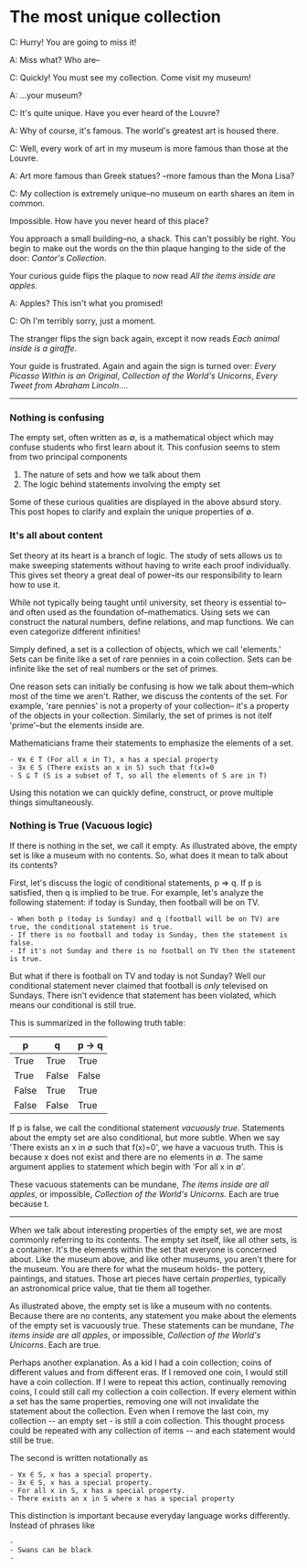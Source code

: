 # The most unique collection

C: Hurry! You are going to miss it!

A: Miss what? Who are–

C: Quickly! You must see my collection. Come visit my museum!

A: ...your museum?

C: It's quite unique. Have you ever heard of the Louvre?

A: Why of course, it's famous. The world's greatest art is housed there.

C: Well, every work of art in my museum is more famous than those at the Louvre.

A: Art more famous than Greek statues? –more famous than the Mona Lisa?

C: My collection is extremely unique–no museum on earth shares an item in common.

Impossible. How have you never heard of this place?

You approach a small building–no, a shack.
This can't possibly be right.
You begin to make out the words on the thin plaque hanging to the side of the door:
*Cantor's Collection*.

Your curious guide flips the plaque to now read *All the items inside are apples*.

A: Apples? This isn't what you promised!

C: Oh I'm terribly sorry, just a moment.

The stranger flips the sign back again,
except it now reads *Each animal inside is a giraffe*.

Your guide is frustrated. Again and again the sign is turned over:
*Every Picasso Within is an Original*, *Collection of the World's Unicorns*, *Every Tweet from Abraham Lincoln*....

------
### Nothing is confusing

The empty set, often written as ∅, is a mathematical object which may confuse students who first learn about it.
This confusion seems to stem from two principal components
1. The nature of sets and how we talk about them
1. The logic behind statements involving the empty set

Some of these curious qualities are displayed in the above absurd story. 
This post hopes to clarify and explain the unique properties of ∅.

### It's all about content

Set theory at its heart is a branch of logic.
The study of sets allows us to make sweeping statements without having to write each proof individually.
This gives set theory a great deal of power–its our responsibility to learn how to use it.

While not typically being taught until university,
set theory is essential to–and often used as the foundation of–mathematics.
Using sets we can construct the natural numbers,
define relations, and map functions.
We can even categorize different infinities!

Simply defined, a set is a collection of objects,
which we call 'elements.'
Sets can be finite like a set of rare pennies in a coin collection.
Sets can be infinite like the set of real numbers or the set of primes. 

One reason sets can initially be confusing is how we talk about them–which most of the time we aren't.
Rather, we discuss the contents of the set.
For example, 'rare pennies' is not a property of your collection–
it's a property of the objects in your collection.
Similarly, the set of primes is not itelf 'prime'–but the elements inside are.

Mathematicians frame their statements to emphasize the elements of a set.

    - ∀x ∈ T (For all x in T), x has a special property 
    - ∃x ∈ S (There exists an x in S) such that f(x)=0
    - S ⊆ T (S is a subset of T, so all the elements of S are in T)

Using this notation we can quickly define, construct, or prove multiple things simultaneously.


### Nothing is True (Vacuous logic)

If there is nothing in the set, we call it empty.
As illustrated above, the empty set is like a museum with no contents.
So, what does it mean to talk about its contents?

First, let's discuss the logic of conditional statements, p ⇒ q. 
If p is satisfied, then q is implied to be true.
For example, let's analyze the following statement:
if today is Sunday, then football will be on TV.

    - When both p (today is Sunday) and q (football will be on TV) are true, the conditional statement is true.
    - If there is no football and today is Sunday, then the statement is false.
    - If it's not Sunday and there is no football on TV then the statement is true.

But what if there is football on TV and today is not Sunday? 
Well our conditional statement never claimed that football is *only* televised on Sundays.
There isn't evidence that statement has been violated, which means our conditional is still true.

This is summarized in the following truth table:

| p        | q         | p → q  |
|----------|-----------|--------|
| True     |      True |   True |
|     True |     False |  False |
|    False |      True |   True |
| False    |     False |   True |

If p is false, we call the conditional statement *vacuously true*. 
Statements about the empty set are also conditional, but more subtle.
When we say 'There exists an x in ∅ such that f(x)=0', we have a vacuous truth.
This is because x does not exist and there are no elements in ∅. 
The same argument applies to statement which begin with 'For all x in ∅'.

These vacuous statements can be mundane,
*The items inside are all apples*,
or impossible, *Collection of the World's Unicorns*.
Each are true because t.

-----

When we talk about interesting properties of the empty set,
we are most commonly referring to its contents.
The empty set itself, like all other sets, is a container.
It's the elements within the set that everyone is concerned about.
Like the museum above, and like other museums,
you aren't there for the museum.
You are there for what the museum holds-
the pottery, paintings, and statues.
Those art pieces have certain *properties*,
typically an astronomical price value,
that tie them all together.

As illustrated above, the empty set is like a museum with no contents.
Because there are no contents,
any statement you make about the elements of the empty set is vacuously true.
These statements can be mundane,
*The items inside are all apples*,
or impossible, *Collection of the World's Unicorns*.
Each are true.

Perhaps another explanation.
As a kid I had a coin collection;
coins of different values and from different eras.
If I removed one coin,
I would still have a coin collection.
If I were to repeat this action,
continually removing coins,
I could still call my collection a coin collection.
If every element within a set has the same properties,
removing one will not invalidate the statement about the collection.
Even when I remove the last coin,
my collection -- an empty set - is still a coin collection.
This thought process could be repeated with any collection of items
-- and each statement would still be true.


The second is written notationally as

    - ∀x ∈ S, x has a special property.
    - ∃x ∈ S, x has a special property.
    - For all x in S, x has a special property.
    - There exists an x in S where x has a special property

This distinction is important because everyday language works differently.
Instead of phrases like

    - 
    - Swans can be black
    - 
